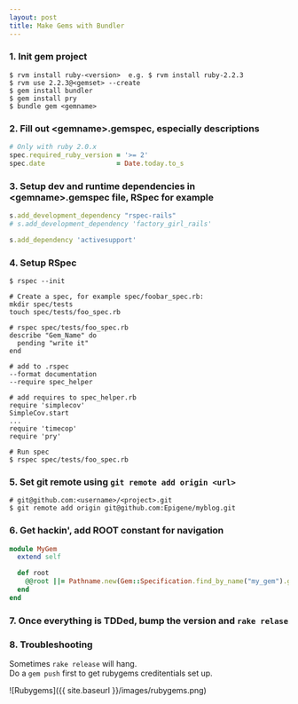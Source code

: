 ```yaml
---
layout: post
title: Make Gems with Bundler
---
```

### 1. Init gem project

```
$ rvm install ruby-<version>  e.g. $ rvm install ruby-2.2.3
$ rvm use 2.2.3@<gemset> --create
$ gem install bundler
$ gem install pry
$ bundle gem <gemname>
```

### 2. Fill out \<gemname\>.gemspec, especially descriptions

```ruby  
# Only with ruby 2.0.x
spec.required_ruby_version = '>= 2'
spec.date                  = Date.today.to_s
```

### 3. Setup dev and runtime dependencies in \<gemname\>.gemspec file, RSpec for example

```ruby  
s.add_development_dependency "rspec-rails"
# s.add_development_dependency 'factory_girl_rails'

s.add_dependency 'activesupport'
```

### 4. Setup RSpec

```
$ rspec --init

# Create a spec, for example spec/foobar_spec.rb:
mkdir spec/tests
touch spec/tests/foo_spec.rb

# rspec spec/tests/foo_spec.rb
describe "Gem_Name" do
  pending "write it"
end

# add to .rspec
--format documentation
--require spec_helper

# add requires to spec_helper.rb
require 'simplecov'
SimpleCov.start
...
require 'timecop'
require 'pry'

# Run spec
$ rspec spec/tests/foo_spec.rb
```

### 5. Set git remote using `git remote add origin <url>`

```
# git@github.com:<username>/<project>.git
$ git remote add origin git@github.com:Epigene/myblog.git
```

### 6. Get hackin', add ROOT constant for navigation

```rb
module MyGem
  extend self

  def root
    @@root ||= Pathname.new(Gem::Specification.find_by_name("my_gem").gem_dir)
  end
end
```

### 7. Once everything is TDDed, bump the version and `rake relase`

### 8. Troubleshooting

Sometimes `rake release` will hang.  
Do a `gem push` first to get rubygems creditentials set up.  


![Rubygems]({{ site.baseurl }}/images/rubygems.png)
